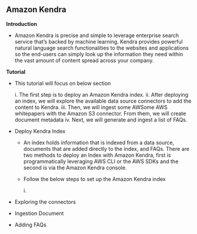 ## Amazon Kendra

**Introduction**
- Amazon Kendra is precise and simple to leverage enterprise search service that’s backed by machine learning. Kendra provides powerful natural language search functionalities to the websites and applications so the end-users can simply look up the information they need within the vast amount of content spread across your company.

**Tutorial**
- This tutorial will focus on below section

  i. The first step is to deploy an Amazon Kendra index.
  ii. After deploying an index, we will explore the available data source connectors to add the content to Kendra.
  iii. Then, we will ingest some AWSome AWS whitepapers with the Amazon S3 connector. From them, we will create document metadata
  iv. Next, we will generate and ingest a list of FAQs.

- Deploy Kendra Index

    - An index holds information that is indexed from a data source, documents that are added directly to the index, and FAQs. There are two methods to deploy an Index with Amazon Kendra, first is programmatically leveraging AWS CLI or the AWS SDKs and the second is via the Amazon Kendra console.
    - Follow the below steps to set up the Amazon Kendra index
    
      i. 










- Exploring the connectors
- Ingestion Document
- Adding FAQs 
